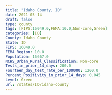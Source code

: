 ```yaml
---
title: "Idaho County, ID"
date: 2021-05-14
draft: false
type: county
tags: [FIPS:16049.0,FEMA:10.0,Non-core,Green]
categories: [ID]
County: Idaho County
State: ID
FIPS: 16049.0
FEMA_Region: 10.0
Population: 16667.0
NCHS_Urban_Rural_Classification: Non-core
Tests_in_prior_14_days: 200.0
Fourteen_day_test_rate_per_100000: 1200.0
Percent_Positivity_in_prior_14_days: 0.045
Level: Green
url: /states/ID/idaho-county
---
```



